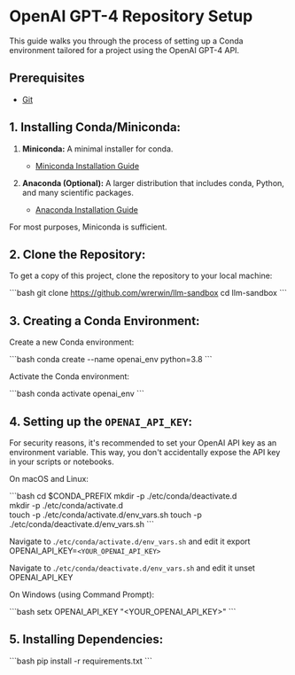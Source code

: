 # OpenAI GPT-4 Repository Setup

This guide walks you through the process of setting up a Conda environment tailored for a project using the OpenAI GPT-4 API.

## Prerequisites

- [Git](https://git-scm.com/)
  
## 1. Installing Conda/Miniconda:

1. **Miniconda:** A minimal installer for conda.
    - [Miniconda Installation Guide](https://docs.conda.io/en/latest/miniconda.html)
    
2. **Anaconda (Optional):** A larger distribution that includes conda, Python, and many scientific packages.
    - [Anaconda Installation Guide](https://www.anaconda.com/products/distribution)
    
For most purposes, Miniconda is sufficient.

## 2. Clone the Repository:

To get a copy of this project, clone the repository to your local machine:

\```bash
git clone https://github.com/wrerwin/llm-sandbox
cd llm-sandbox
\```

## 3. Creating a Conda Environment:

Create a new Conda environment:

\```bash
conda create --name openai_env python=3.8
\```

Activate the Conda environment:

\```bash
conda activate openai_env
\```

## 4. Setting up the `OPENAI_API_KEY`:

For security reasons, it's recommended to set your OpenAI API key as an environment variable. This way, you don't accidentally expose the API key in your scripts or notebooks.

On macOS and Linux:

\```bash
cd $CONDA_PREFIX
mkdir -p ./etc/conda/deactivate.d  
mkdir -p ./etc/conda/activate.d  
touch -p ./etc/conda/activate.d/env_vars.sh 
touch -p ./etc/conda/deactivate.d/env_vars.sh 
\```

Navigate to .`/etc/conda/activate.d/env_vars.sh` and edit it
export OPENAI_API_KEY=`<YOUR_OPENAI_API_KEY>`

Navigate to .`/etc/conda/deactivate.d/env_vars.sh` and edit it
unset OPENAI_API_KEY

On Windows (using Command Prompt):

\```bash
setx OPENAI_API_KEY "<YOUR_OPENAI_API_KEY>"
\```

## 5. Installing Dependencies:

\```bash
pip install -r requirements.txt
\```